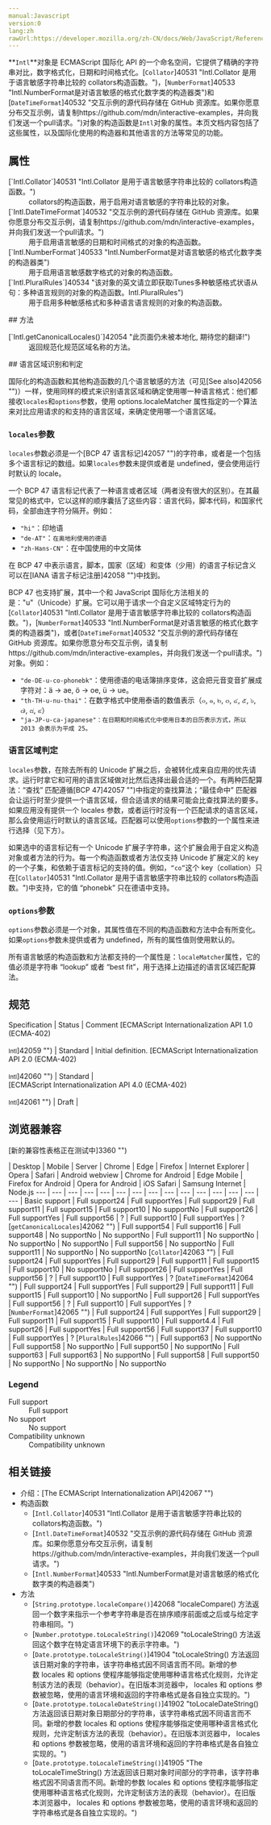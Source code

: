```yaml
---
manual:Javascript
version:0
lang:zh
rawUrl:https://developer.mozilla.org/zh-CN/docs/Web/JavaScript/Reference/Global_Objects/Intl#Locale_negotiation
---
```




**`Intl`**对象是 ECMAScript 国际化 API 的一个命名空间，它提供了精确的字符串对比，数字格式化，日期和时间格式化。[`Collator`]40531 "Intl.Collator 是用于语言敏感字符串比较的 collators构造函数。")，[`NumberFormat`]40533 "Intl.NumberFormat是对语言敏感的格式化数字类的构造器类")和[`DateTimeFormat`]40532 "交互示例的源代码存储在 GitHub 资源库。如果你愿意分布交互示例，请复制https://github.com/mdn/interactive-examples，并向我们发送一个pull请求。")对象的构造函数是`Intl`对象的属性。本页文档内容包括了这些属性，以及国际化使用的构造器和其他语言的方法等常见的功能。


## 属性<a name="属性"></a>
<dl><dt id=''>[`Intl.Collator`]40531 "Intl.Collator 是用于语言敏感字符串比较的 collators构造函数。")</dt><dd>collators的构造函数，用于启用对语言敏感的字符串比较的对象。</dd><dt id=''>[`Intl.DateTimeFormat`]40532 "交互示例的源代码存储在 GitHub 资源库。如果你愿意分布交互示例，请复制https://github.com/mdn/interactive-examples，并向我们发送一个pull请求。")</dt><dd>用于启用语言敏感的日期和时间格式的对象的构造函数。</dd><dt id=''>[`Intl.NumberFormat`]40533 "Intl.NumberFormat是对语言敏感的格式化数字类的构造器类")</dt><dd>用于启用语言敏感数字格式的对象的构造函数。</dd><dt id=''>[`Intl.PluralRules`]40534 "该对象的英文请立即获取iTunes多种敏感格式状语从句：多种语言规则的对象的构造函数。Intl.PluralRules")</dt><dd>用于启用多种敏感格式和多种语言语言规则的对象的构造函数。</dd></dl>
## 方法<a name="方法"></a>
<dl><dt id=''>[`Intl.getCanonicalLocales()`]42054 "此页面仍未被本地化, 期待您的翻译!")</dt><dd>返回规范化规范区域名称的方法。</dd></dl>
## 语言区域识别和判定<a name="语言区域识别和判定"></a>


国际化的构造函数和其他构造函数的几个语言敏感的方法（可见[See also]42056 "")）一样，使用同样的模式来识别语言区域和确定使用哪一种语言格式：他们都接收`locales`和`options`参数，使用 options.localeMatcher 属性指定的一个算法来对比应用请求的和支持的语言区域，来确定使用哪一个语言区域。


### `locales`参数<a name="locales_参数"></a>


`locales`参数必须是一个[BCP 47 语言标记]42057 "")的字符串，或者是一个包括多个语言标记的数组。如果`locales`参数未提供或者是 undefined，便会使用运行时默认的 locale。



一个 BCP 47 语言标记代表了一种语言或者区域（两者没有很大的区别）。在其最常见的格式中，它以这样的顺序囊括了这些内容：语言代码，脚本代码，和国家代码，全部由连字符分隔开。例如：


* `"hi"`：印地语
* `"de-AT"`：`在奥地利使用的德语`
* `"zh-Hans-CN"`：在中国使用的中文简体


在 BCP 47 中表示语言，脚本，国家（区域）和变体（少用）的语言子标记含义可以在[IANA 语言子标记注册]42058 "")中找到。



BCP 47 也支持扩展，其中一个和 JavaScript 国际化方法相关的是：&quot;u&quot;（Unicode）扩展。它可以用于请求一个自定义区域特定行为的[`Collator`]40531 "Intl.Collator 是用于语言敏感字符串比较的 collators构造函数。")，[`NumberFormat`]40533 "Intl.NumberFormat是对语言敏感的格式化数字类的构造器类")，或者[`DateTimeFormat`]40532 "交互示例的源代码存储在 GitHub 资源库。如果你愿意分布交互示例，请复制https://github.com/mdn/interactive-examples，并向我们发送一个pull请求。")对象。例如：


* `"de-DE-u-co-phonebk"`：使用德语的电话簿排序变体，这会把元音变音扩展成字符对：ä → ae, ö → oe, ü → ue。
* `"th-TH-u-nu-thai"`：在数字格式中使用泰语的数值表示（๐, ๑, ๒, ๓, ๔, ๕, ๖, ๗, ๘, ๙）
* `"ja-JP-u-ca-japanese"：在日期和时间格式化中使用日本的日历表示方式，所以 2013 会表示为平成 25。`

### 语言区域判定<a name="语言区域判定"></a>


`locales`参数，在除去所有的 Unicode 扩展之后，会被转化成来自应用的优先请求。运行时拿它和可用的语言区域做对比然后选择出最合适的一个。有两种匹配算法：“查找” 匹配遵循[BCP 47]42057 "")中指定的查找算法；“最佳命中” 匹配器会让运行时至少提供一个语言区域，但合适请求的结果可能会比查找算法的要多。如果应用没有提供一个 locales 参数，或者运行时没有一个匹配请求的语言区域，那么会使用运行时默认的语言区域。匹配器可以使用`options`参数的一个属性来进行选择（见下方）。



如果选中的语言标记有一个 Unicode 扩展子字符串，这个扩展会用于自定义构造对象或者方法的行为。每一个构造函数或者方法仅支持 Unicode 扩展定义的 key 的一个子集，和依赖于语言标记的支持的值。例如，`“co”`这个 key（collation）只在[`Collator`]40531 "Intl.Collator 是用于语言敏感字符串比较的 collators构造函数。")中支持，它的值 “phonebk” 只在德语中支持。


### `options`参数<a name="options_参数"></a>


`options`参数必须是一个对象，其属性值在不同的构造函数和方法中会有所变化。如果`options`参数未提供或者为 undefined，所有的属性值则使用默认的。



所有语言敏感的构造函数和方法都支持的一个属性是：`localeMatcher`属性，它的值必须是字符串 “lookup” 或者 “best fit”，用于选择上边描述的语言区域匹配算法。


## 规范<a name="规范"></a>

Specification | Status | Comment 
[ECMAScript Internationalization API 1.0 (ECMA-402)<br></br><small>Intl</small>]42059 "") | Standard | Initial definition. 
[ECMAScript Internationalization API 2.0 (ECMA-402)<br></br><small>Intl</small>]42060 "") | Standard |  
[ECMAScript Internationalization API 4.0 (ECMA-402)<br></br><small>Intl</small>]42061 "") | Draft |  


## 浏览器兼容<a name="浏览器兼容"></a>
[新的兼容性表格正在测试中<i></i>]3360 "")

 | <abbr>Desktop<i></i></abbr> | <abbr>Mobile<i></i></abbr> | <abbr>Server<i></i></abbr> 
 | <abbr>Chrome<i></i></abbr> | <abbr>Edge<i></i></abbr> | <abbr>Firefox<i></i></abbr> | <abbr>Internet Explorer<i></i></abbr> | <abbr>Opera<i></i></abbr> | <abbr>Safari<i></i></abbr> | <abbr>Android webview<i></i></abbr> | <abbr>Chrome for Android<i></i></abbr> | <abbr>Edge Mobile<i></i></abbr> | <abbr>Firefox for Android<i></i></abbr> | <abbr>Opera for Android<i></i></abbr> | <abbr>iOS Safari<i></i></abbr> | <abbr>Samsung Internet<i></i></abbr> | <abbr>Node.js<i></i></abbr> 
 ---  |  ---  |  ---  |  ---  |  ---  |  ---  |  ---  |  ---  |  ---  |  ---  |  ---  |  ---  |  ---  |  ---  |  ---  | 
Basic support | <abbr>Full support</abbr>24 | <abbr>Full support</abbr>Yes | <abbr>Full support</abbr>29 | <abbr>Full support</abbr>11 | <abbr>Full support</abbr>15 | <abbr>Full support</abbr>10 | <abbr>No support</abbr>No | <abbr>Full support</abbr>26 | <abbr>Full support</abbr>Yes | <abbr>Full support</abbr>56 | <abbr>?</abbr> | <abbr>Full support</abbr>10 | <abbr>Full support</abbr>Yes | <abbr>?</abbr> 
[`getCanonicalLocales`]42062 "") | <abbr>Full support</abbr>54 | <abbr>Full support</abbr>16 | <abbr>Full support</abbr>48 | <abbr>No support</abbr>No | <abbr>No support</abbr>No | <abbr>Full support</abbr>11 | <abbr>No support</abbr>No | <abbr>No support</abbr>No | <abbr>No support</abbr>No | <abbr>Full support</abbr>56 | <abbr>No support</abbr>No | <abbr>Full support</abbr>11 | <abbr>No support</abbr>No | <abbr>No support</abbr>No 
[`Collator`]42063 "") | <abbr>Full support</abbr>24 | <abbr>Full support</abbr>Yes | <abbr>Full support</abbr>29 | <abbr>Full support</abbr>11 | <abbr>Full support</abbr>15 | <abbr>Full support</abbr>10 | <abbr>No support</abbr>No | <abbr>Full support</abbr>26 | <abbr>Full support</abbr>Yes | <abbr>Full support</abbr>56 | <abbr>?</abbr> | <abbr>Full support</abbr>10 | <abbr>Full support</abbr>Yes | <abbr>?</abbr> 
[`DateTimeFormat`]42064 "") | <abbr>Full support</abbr>24 | <abbr>Full support</abbr>Yes | <abbr>Full support</abbr>29 | <abbr>Full support</abbr>11 | <abbr>Full support</abbr>15 | <abbr>Full support</abbr>10 | <abbr>No support</abbr>No | <abbr>Full support</abbr>26 | <abbr>Full support</abbr>Yes | <abbr>Full support</abbr>56 | <abbr>?</abbr> | <abbr>Full support</abbr>10 | <abbr>Full support</abbr>Yes | <abbr>?</abbr> 
[`NumberFormat`]42065 "") | <abbr>Full support</abbr>24 | <abbr>Full support</abbr>Yes | <abbr>Full support</abbr>29 | <abbr>Full support</abbr>11 | <abbr>Full support</abbr>15 | <abbr>Full support</abbr>10 | <abbr>Full support</abbr>4.4 | <abbr>Full support</abbr>26 | <abbr>Full support</abbr>Yes | <abbr>Full support</abbr>56 | <abbr>Full support</abbr>37 | <abbr>Full support</abbr>10 | <abbr>Full support</abbr>Yes | <abbr>?</abbr> 
[`PluralRules`]42066 "") | <abbr>Full support</abbr>63 | <abbr>No support</abbr>No | <abbr>Full support</abbr>58 | <abbr>No support</abbr>No | <abbr>Full support</abbr>50 | <abbr>No support</abbr>No | <abbr>Full support</abbr>63 | <abbr>Full support</abbr>63 | <abbr>No support</abbr>No | <abbr>Full support</abbr>58 | <abbr>Full support</abbr>50 | <abbr>No support</abbr>No | <abbr>No support</abbr>No | <abbr>No support</abbr>No 


### Legend<a name="Legend"></a>
<dl><dt id=''><abbr>Full support</abbr></dt><dd>Full support</dd><dt id=''><abbr>No support</abbr></dt><dd>No support</dd><dt id=''><abbr>Compatibility unknown</abbr></dt><dd>Compatibility unknown</dd></dl>

## 相关链接<a name="相关链接"></a>

* 介绍：[The ECMAScript Internationalization API]42067 "")
* 构造函数
	* [`Intl.Collator`]40531 "Intl.Collator 是用于语言敏感字符串比较的 collators构造函数。")
	* [`Intl.DateTimeFormat`]40532 "交互示例的源代码存储在 GitHub 资源库。如果你愿意分布交互示例，请复制https://github.com/mdn/interactive-examples，并向我们发送一个pull请求。")
	* [`Intl.NumberFormat`]40533 "Intl.NumberFormat是对语言敏感的格式化数字类的构造器类")
* 方法
	* [`String.prototype.localeCompare()`]42068 "localeCompare() 方法返回一个数字来指示一个参考字符串是否在排序顺序前面或之后或与给定字符串相同。")
	* [`Number.prototype.toLocaleString()`]42069 "toLocaleString() 方法返回这个数字在特定语言环境下的表示字符串。")
	* [`Date.prototype.toLocaleString()`]41904 "toLocaleString() 方法返回该日期对象的字符串，该字符串格式因不同语言而不同。新增的参数 locales 和 options 使程序能够指定使用哪种语言格式化规则，允许定制该方法的表现（behavior）。在旧版本浏览器中， locales 和 options 参数被忽略，使用的语言环境和返回的字符串格式是各自独立实现的。")
	* [`Date.prototype.toLocaleDateString()`]41902 "toLocaleDateString() 方法返回该日期对象日期部分的字符串，该字符串格式因不同语言而不同。新增的参数 locales 和 options 使程序能够指定使用哪种语言格式化规则，允许定制该方法的表现（behavior）。在旧版本浏览器中， locales 和 options 参数被忽略，使用的语言环境和返回的字符串格式是各自独立实现的。")
	* [`Date.prototype.toLocaleTimeString()`]41905 "The toLocaleTimeString() 方法返回该日期对象时间部分的字符串，该字符串格式因不同语言而不同。新增的参数 locales 和 options 使程序能够指定使用哪种语言格式化规则，允许定制该方法的表现（behavior）。在旧版本浏览器中， locales 和 options 参数被忽略，使用的语言环境和返回的字符串格式是各自独立实现的。")




